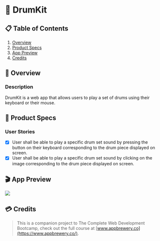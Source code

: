 # 🥁 DrumKit

## 📋 Table of Contents
1. [Overview](#-Overview)
2. [Product Specs](#-Product-Specs)
3. [App Preview](#-App-Preview)
4. [Credits](#-Credits)

## 👀 Overview
### Description

DrumKit is a web app that allows users to play a set of drums using their keyboard or their mouse.

## 📕 Product Specs
### User Stories

- [x] User shall be able to play a specific drum set sound by pressing the button on their keyboard corresponding to the drum piece displayed on screen.
- [x] User shall be able to play a specific drum set sound by clicking on the image corresponding to the drum piece displayed on screen.

## 🎬 App Preview

<img src="https://raw.githubusercontent.com/py415/app-resources/master/Mockups/web/4.%20drumkit-full-screen.pngFix broken app walkthrough link and add emojis to README.md">

## 💳 Credits

> This is a companion project to The Complete Web Development Bootcamp, check out the full course at [www.appbrewery.co](https://www.appbrewery.co/).

